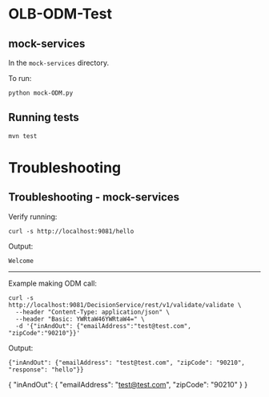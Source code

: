 # OLB-ODM-Test


## mock-services

In the `mock-services` directory.

To run:

```
python mock-ODM.py
```


## Running tests

```
mvn test
```


# Troubleshooting

## Troubleshooting - mock-services

Verify running:

```
curl -s http://localhost:9081/hello
```

Output:

```
Welcome
```

----

Example making ODM call:

```
curl -s http://localhost:9081/DecisionService/rest/v1/validate/validate \
  --header "Content-Type: application/json" \
  --header "Basic: YWRtaW46YWRtaW4=" \
  -d '{"inAndOut": {"emailAddress":"test@test.com", "zipCode":"90210"}}'
```

Output:

```
{"inAndOut": {"emailAddress": "test@test.com", "zipCode": "90210", "response": "hello"}}
```

{
  "inAndOut": {
    "emailAddress": "test@test.com",
    "zipCode": "90210"
  }
}
